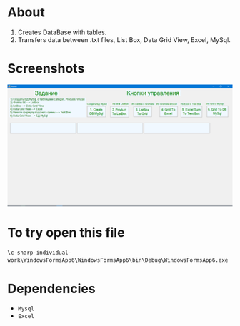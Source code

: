 # About
1) Creates DataBase with tables.
2) Transfers data between .txt files, List Box, Data Grid View, Excel, MySql. 
# Screenshots
![](./Screenshots/screen1.png)

# To try open this file
`\c-sharp-individual-work\WindowsFormsApp6\WindowsFormsApp6\bin\Debug\WindowsFormsApp6.exe`

# Dependencies
* `Mysql`
* `Excel`
